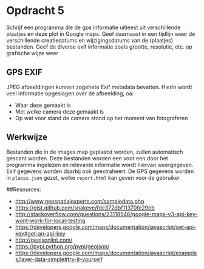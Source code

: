 # Opdracht 5
Schrijf een programma die de gps informatie uitleest uit verschillende plaatjes en deze plot in Google
maps. Geef daarnaast in een tijdlijn weer de verschillende creatiedatums en wijzigingsdatums van de
(plaatjes) bestanden. Geef de diverse exif informatie zoals grootte, resolutie, etc. op grafische wijze weer

## GPS EXIF
JPEG afbeeldingen kunnen zogehete Exif metadata bevatten. Hierin wordt veel informatie opgeslagen over de afbeelding, oa:
- Waar deze gemaakt is
- Met welke camera deze gemaakt is
- Op wat voor stand de camera stond op het moment van fotograferen

## Werkwijze

Bestanden die in de images map geplaatst worden, zullen automatisch gescant worden.
Deze bestanden worden een voor een door het programma ingelezen en relevante informatie wordt hiervan weergegeven.
Exif gegevens worden daarbij ook geextraheert. De GPS gegevens worden in ``places.json`` gezet, welke ``report.html``
kan geven voor de gebruiker


##Resources:

- http://www.geospatialexperts.com/sampledata.php
- https://gist.github.com/snakeye/fdc372dbf11370fe29eb
- http://stackoverflow.com/questions/23118546/google-maps-v3-api-key-wont-work-for-local-testing
- https://developers.google.com/maps/documentation/javascript/get-api-key#get-an-api-key
- http://geojsonlint.com/
- https://pypi.python.org/pypi/geojson/
- https://developers.google.com/maps/documentation/javascript/examples/layer-data-simple#try-it-yourself